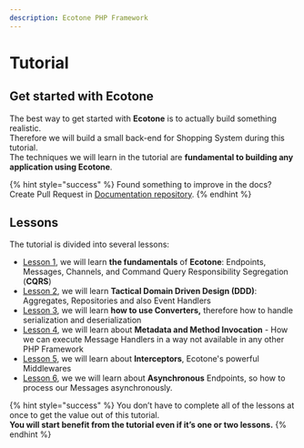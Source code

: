 ```yaml
---
description: Ecotone PHP Framework
---
```


# Tutorial

## Get started with Ecotone

The best way to get started with **Ecotone** is to actually build something realistic.\
Therefore we will build a small back-end for Shopping System during this tutorial. \
The techniques we will learn in the tutorial are **fundamental to building any application using Ecotone**.&#x20;

{% hint style="success" %}
Found something to improve in the docs?\
Create Pull Request in [Documentation repository](https://github.com/ecotoneframework/documentation).
{% endhint %}

## Lessons

The tutorial is divided into several lessons:

* [Lesson 1](php-messaging-architecture.md), we will learn **the fundamentals** of **Ecotone**: Endpoints, Messages, Channels, and Command Query Responsibility Segregation (**CQRS**)
* [Lesson 2](php-domain-driven-design.md),  we will learn **Tactical Domain Driven Design (DDD)**: Aggregates, Repositories and also Event Handlers
* [Lesson 3](php-serialization-deserialization.md), we will learn **how to use Converters,** therefore how to handle serialization and deserialization
* [Lesson 4](php-metadata-method-invocation.md), we will learn about **Metadata and Method Invocation** - How we can execute Message Handlers in a way not available in any other PHP Framework
* [Lesson 5](php-interceptors-middlewares.md), we will learn about **Interceptors**, Ecotone's powerful Middlewares
* [Lesson 6](php-asynchronous-processing.md), we we will learn about **Asynchronous** Endpoints, so how to process our Messages asynchronously.

{% hint style="success" %}
You don’t have to complete all of the lessons at once to get the value out of this tutorial. \
**You will start benefit from the tutorial even if it’s one or two lessons.**
{% endhint %}
